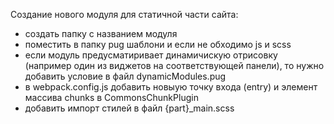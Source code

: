 Создание нового модуля для статичной части сайта:
 - создать папку с названием модуля
 - поместить в папку pug шаблони и если не обходимо js и scss
 - если модуль предусматиривает динамичискую отрисовку (например один из виджетов на соответствующей панели), то нужно добавить условие в файл dynamicModules.pug
 - в webpack.config.js добавить новыую точку входа (entry) и элемент массива chunks в CommonsChunkPlugin
 - добавить импорт стилей в файл {part}_main.scss

